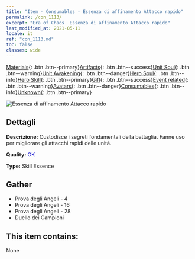 ```yaml
---
title: "Item - Consumables - Essenza di affinamento Attacco rapido"
permalink: /con_1113/
excerpt: "Era of Chaos  Essenza di affinamento Attacco rapido"
last_modified_at: 2021-05-11
locale: it
ref: "con_1113.md"
toc: false
classes: wide
---
```

 [Materials](/ItemsIT/){: .btn .btn--primary}[Artifacts](/ItemsIT/Artifacts/){: .btn .btn--success}[Unit Soul](/ItemsIT/UnitSoul/){: .btn .btn--warning}[Unit Awakening](/ItemsIT/UnitAwakening/){: .btn .btn--danger}[Hero Soul](/ItemsIT/HeroSoul/){: .btn .btn--info}[Hero Skill](/ItemsIT/HeroSkill/){: .btn .btn--primary}[Gift](/ItemsIT/Gift/){: .btn .btn--success}[Event related](/ItemsIT/Events/){: .btn .btn--warning}[Avatars](/ItemsIT/Avatars/){: .btn .btn--danger}[Consumables](/ItemsIT/Consumables/){: .btn .btn--info}[Unknown](/ItemsIT/Unknown/){: .btn .btn--primary}

 ![Essenza di affinamento Attacco rapido](/images/t/i_7004.png)

## Dettagli
 **Descrizione:** Custodisce i segreti fondamentali della battaglia. Fanne uso per migliorare gli attacchi rapidi delle unità.

 **Quality:** <span style="color: #0000CD">OK</span>

 **Type:** Skill Essence

## Gather

*    Prova degli Angeli - 4 
*    Prova degli Angeli - 16 
*    Prova degli Angeli - 28 
*    Duello dei Campioni 

## This item contains:

  None

